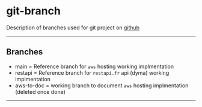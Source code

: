 # git-branch

Description of branches used for git project on [github](https://github.com/oldu73/blog-001)

---

## Branches

- main = Reference branch for `aws` hosting working implmentation  
- restapi = Reference branch for `restapi.fr` api (dyma) working implmentation  
- aws-to-doc = working branch to document `aws` hosting implmentation (deleted once done)

---
